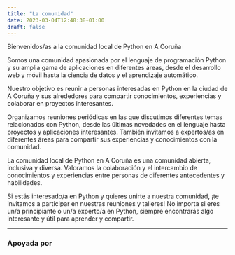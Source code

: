 ```yaml
---
title: "La comunidad"
date: 2023-03-04T12:48:38+01:00
draft: false
---
```


Bienvenidos/as a la comunidad local de Python en A Coruña

Somos una comunidad apasionada por el lenguaje de programación Python y su amplia gama de
aplicaciones en diferentes áreas, desde el desarrollo web y móvil hasta la ciencia de datos y el
aprendizaje automático.

Nuestro objetivo es reunir a personas interesadas en Python en la ciudad de A Coruña y sus
alrededores para compartir conocimientos, experiencias y colaborar en proyectos interesantes.

Organizamos reuniones periódicas en las que discutimos diferentes temas relacionados con Python,
desde las últimas novedades en el lenguaje hasta proyectos y aplicaciones interesantes. También
invitamos a expertos/as en diferentes áreas para compartir sus experiencias y conocimientos con la
comunidad.

La comunidad local de Python en A Coruña es una comunidad abierta, inclusiva y diversa. Valoramos la
colaboración y el intercambio de conocimientos y experiencias entre personas de diferentes
antecedentes y habilidades.

Si estás interesado/a en Python y quieres unirte a nuestra comunidad, ¡te invitamos a participar en
nuestras reuniones y talleres! No importa si eres un/a principiante o un/a experto/a en Python,
siempre encontrarás algo interesante y útil para aprender y compartir.

---

### Apoyada por

[<span class="psf-background"><span class="psf"></span></span>](https://www.python.org/psf-landing/ "Python software foundation")
[<span class="jet-brains"></span>](https://www.jetbrains.com/pycharm/download/ "Jet Brains")

